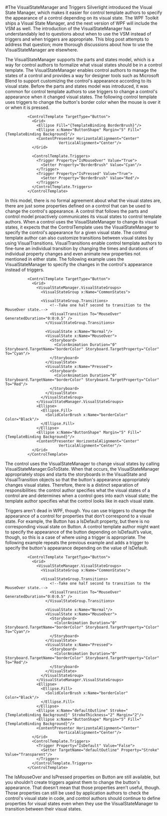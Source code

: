 #The VisualStateManager and Triggers
Silverlight introduced the Visual State Manager, which makes it easier for control template authors to specify the appearance of a control depending on its visual state.  The WPF Toolkit  ships a Visual State Manager, and the next version of WPF will include the VSM as well.   The introduction of the VisualStateManager has understandably led to questions about when  to use the VSM instead of triggers and when triggers are appropriate. This blog post attempts to address that question; more thorough discussions about how to use the VisualStateManager are elsewhere.
 
The VisualStateManager supports the parts and states model, which is a way for control authors to formalize what visual states should be in a control template.  The VisualStateManager enables control authors to manage the states of a control and provides a way for designer tools such as Microsoft Blend to support customizing the control's appearance according to its visual state.  Before the parts and states model was introduced, it was common for control template authors to use triggers to change a control's appearance when it changed visual states.  The following control template uses triggers to change the button's border color when  the mouse is over it or when it is pressed.
 
 
              <ControlTemplate TargetType="Button">
                <Grid>
                  <Ellipse Fill="{TemplateBinding BorderBrush}"/>
                  <Ellipse x:Name="ButtonShape" Margin="5" Fill="{TemplateBinding Background}"/>
                  <ContentPresenter HorizontalAlignment="Center"
                            VerticalAlignment="Center"/>
                </Grid>
 
                <ControlTemplate.Triggers>
                  <Trigger Property="IsMouseOver" Value="True">
                    <Setter Property="BorderBrush" Value="Cyan"/>
                  </Trigger>
                  <Trigger Property="IsPressed" Value="True">
                    <Setter Property="BorderBrush" Value="Red"/>
                  </Trigger>
                </ControlTemplate.Triggers>
              </ControlTemplate>
 
In this model, there is no formal agreement about what the visual states are, there are just some properties defined on a control that can be used to change the control's appearance.  A control that follows the parts and control model proactively communicates its visual states to control template authors.  When a control uses the VisualStateManager to change its visual states, it expects that the ControlTemplate uses the VisualStateManager to specify the control's appearance for a given visual state.  The control template author can also customize transitions between visual states by using VisualTransitions.  VisualTransitions enable control template authors to fine-tune an individual transition by changing the times and durations of individual property changes and even animate new properties not mentioned in either state.    The following example uses the VisualStateManager to specify the changes in the control's appearance instead of triggers.
 
              <ControlTemplate TargetType="Button">
                <Grid>
                  <VisualStateManager.VisualStateGroups>
                    <VisualStateGroup x:Name="CommonStates">
 
                    <VisualStateGroup.Transitions>
                        <!--Take one half second to transition to the MouseOver state.-->
                        <VisualTransition To="MouseOver" GeneratedDuration="0:0:0.5" />
                      </VisualStateGroup.Transitions>
 
                      <VisualState x:Name="Normal"/>
                      <VisualState x:Name="MouseOver">
                        <Storyboard>
                          <ColorAnimation Duration="0" Storyboard.TargetName="borderColor" Storyboard.TargetProperty="Color" To="Cyan"/>
                        </Storyboard>
                      </VisualState>
                      <VisualState x:Name="Pressed">
                        <Storyboard>
                          <ColorAnimation Duration="0" Storyboard.TargetName="borderColor" Storyboard.TargetProperty="Color" To="Red"/>
                        </Storyboard>
                      </VisualState>
                    </VisualStateGroup>
                  </VisualStateManager.VisualStateGroups>
                  <Ellipse>
                    <Ellipse.Fill>
                      <SolidColorBrush x:Name="borderColor" Color="Black"/>
                    </Ellipse.Fill>
                  </Ellipse>
                  <Ellipse x:Name="ButtonShape" Margin="5" Fill="{TemplateBinding Background}"/>
                  <ContentPresenter HorizontalAlignment="Center"
                            VerticalAlignment="Center"/>
                </Grid>
              </ControlTemplate>
 
The control uses the VisualStateManager to change visual states by calling VisualStateManager.GoToState.  When that occurs, the VisualStateManager appropriately stops and starts the storyboards in the VisualState and VisualTransition objects so that the button's appearance appropriately changes visual states.  Therefore, there is a distinct separation of responsibilities:  the control author specifies what the visual states of a control are and determines when a control goes into each visual state;  the template author specifies what the control looks like in each visual state.
 
Triggers aren't dead in WPF, though. You can use triggers to change the appearance of a control for properties that don’t correspond to a visual state.  For example, the Button has a IsDefault property, but there is no corresponding visual state on Button.  A control template author might want to specify the appearance of the button depending on IsDefault’s value, though, so this is a case of where using a trigger is appropriate.  The following example repeats the previous example and adds a trigger to specify the button's appearance depending on the value of IsDefault.
 
              <ControlTemplate TargetType="Button">
                <Grid>
                  <VisualStateManager.VisualStateGroups>
                    <VisualStateGroup x:Name="CommonStates">
 
                    <VisualStateGroup.Transitions>
                        <!--Take one half second to transition to the MouseOver state.-->
                        <VisualTransition To="MouseOver" GeneratedDuration="0:0:0.5" />
                      </VisualStateGroup.Transitions>
 
                      <VisualState x:Name="Normal"/>
                      <VisualState x:Name="MouseOver">
                        <Storyboard>
                          <ColorAnimation Duration="0" Storyboard.TargetName="borderColor" Storyboard.TargetProperty="Color" To="Cyan"/>
                        </Storyboard>
                      </VisualState>
                      <VisualState x:Name="Pressed">
                        <Storyboard>
                          <ColorAnimation Duration="0" Storyboard.TargetName="borderColor" Storyboard.TargetProperty="Color" To="Red"/>
                        </Storyboard>
                      </VisualState>
                    </VisualStateGroup>
                  </VisualStateManager.VisualStateGroups>
                  <Ellipse>
                    <Ellipse.Fill>
                      <SolidColorBrush x:Name="borderColor" Color="Black"/>
                    </Ellipse.Fill>
                  </Ellipse>
                  <Ellipse x:Name="defaultOutline" Stroke="{TemplateBinding Background}" StrokeThickness="2" Margin="2"/>
                  <Ellipse x:Name="ButtonShape" Margin="5" Fill="{TemplateBinding Background}"/>
                  <ContentPresenter HorizontalAlignment="Center"
                            VerticalAlignment="Center"/>
                </Grid>
                <ControlTemplate.Triggers>
                  <Trigger Property="IsDefault" Value="False">
                    <Setter TargetName="defaultOutline" Property="Stroke" Value="Transparent"/>
                  </Trigger>
                </ControlTemplate.Triggers>
              </ControlTemplate>

The IsMouseOver and IsPressed properties on Button are still available, but  you shouldn’t create triggers against them to change the button's appearance.  That doesn't mean that those properties aren't useful, though.  Those properties can still be used by application authors to check the control's visual state in code, and control authors should continue to define properties for visual states even when they use the VisualStateManager to transition between their visual states.

